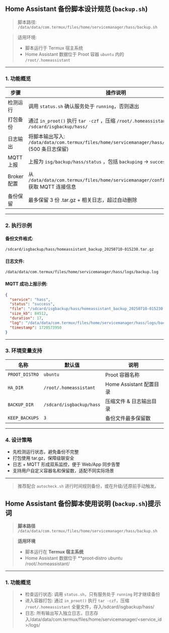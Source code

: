 ## Home Assistant 备份脚本设计规范 (`backup.sh`)

> 脚本路径:
> `/data/data/com.termux/files/home/servicemanager/hass/backup.sh`

> 适用环境:
>
> * 脚本运行于 Termux 宿主系统
> * Home Assistant 数据位于 Proot 容器 `ubuntu` 内的 `/root/.homeassistant`

---

### 1. 功能概览

| 步骤        | 操作说明                                                                                        |
| --------- | ------------------------------------------------------------------------------------------- |
| 检测运行      | 调用 `status.sh` 确认服务处于 `running`，否则退出                                                        |
| 打包备份      | 通过 `in_proot()` 执行 `tar -czf` ，压缩 `/root/.homeassistant`，输出文件到 `/sdcard/isgbackup/hass/`    |
| 日志输出      | 将脚本输出写入: `/data/data/com.termux/files/home/servicemanager/hass/logs/backup.log` (500 条日志保留) |
| MQTT 上报   | 上报为 `isg/backup/hass/status` ，包括 `backuping` → `success` / `failed`                         |
| Broker 配置 | 从 `/data/data/com.termux/files/home/servicemanager/configuration.yaml` 获取 MQTT 连接信息         |
| 备份保留      | 最多保留 3 份 .tar.gz + 相关日志，超过自动删除                                                              |

---

### 2. 执行示例

#### 备份文件格式:

```
/sdcard/isgbackup/hass/homeassistant_backup_20250710-015230.tar.gz
```

#### 日志文件:

```
/data/data/com.termux/files/home/servicemanager/hass/logs/backup.log
```

#### MQTT 成功上报示例:

```json
{
  "service": "hass",
  "status": "success",
  "file": "/sdcard/isgbackup/hass/homeassistant_backup_20250710-015230.tar.gz",
  "size_kb": 84512,
  "duration": 17,
  "log": "/data/data/com.termux/files/home/servicemanager/hass/logs/backup.log",
  "timestamp": 1720573950
}
```

---

### 3. 环境变量支持

| 名称             | 默认值                      | 说明                  |
| -------------- | ------------------------ | ------------------- |
| `PROOT_DISTRO` | `ubuntu`                 | Proot 容器名称          |
| `HA_DIR`       | `/root/.homeassistant`   | Home Assistant 配置目录 |
| `BACKUP_DIR`   | `/sdcard/isgbackup/hass` | 压缩文件 & 日志输出目录       |
| `KEEP_BACKUPS` | `3`                      | 备份文件最多保留数           |

---

### 4. 设计策略

* 先检测运行状态，避免备份不完整
* 打包使用 tar.gz，保障级联安全
* 日志 + MQTT 形成双系监控，便于 Web/App 同步告警
* 支持用户自定义容器名和保留数，适配不同实际场景

---

> 推荐配合 `autocheck.sh` 进行时间规则备份，或在升级/还原前手动触发。









## Home Assistant 备份脚本使用说明 (`backup.sh`)提示词

> **脚本路径**
> `/data/data/com.termux/files/home/servicemanager/hass/backup.sh`

> **适用环境**
>
> * 脚本运行在 **Termux 宿主系统**
> * Home Assistant 数据位于 **proot‑distro ubuntu /root/.homeassistant/

---

### 1. 功能概览
> * 检查运行状态: 调用 `status.sh`，只有服务处于 `running` 时才继续备份
> * 进入容器打包: 通过 `in_proot()` 执行 `tar -czf`，压缩 `/root/.homeassistant` 全量文件，存入/sdcard/isgbackup/hass/
> * 日志: 所有输出写入独立日志，日志存入/data/data/com.termux/files/home/servicemanager/<service_id>/logs/<script>.log, 保存最近500条
> * MQTT上报：通过termux Mosquitto cli 上报 MQTT，主题：isg/backup/hass/status `backuping` → `success` / `failed`
> * MQTT broker：登陆信息从 /data/data/com.termux/files/home/servicemanager/configuration.yaml 获取
> * 错误消息：通过MQTT message上报，message为英文
> * 自动清理：保留最新 **3** 份备份
> * 备份文件示例：
```
/sdcard/isgbackup/hass/homeassistant_backup_20250710-015230.tar.gz
```
> * 日志文件示例：
```
/data/data/com.termux/files/home/servicemanager/hass/logs/backup.log
```
> * 执行成功后：
    MQTT 主题 `isg/status/hass` 发布一条形如：
  ```json
  {
    "service":"hass",
    "status":"success",
    "file":"/sdcard/isgbackup/hass/homeassistant_backup_20250710-015230.tar.gz",
    "size_kb":84512,
    "duration":17,
    "log":"/data/data/com.termux/files/home/servicemanager/hass/logs/backup.log",
    "timestamp":1720573950
  }
  ```
